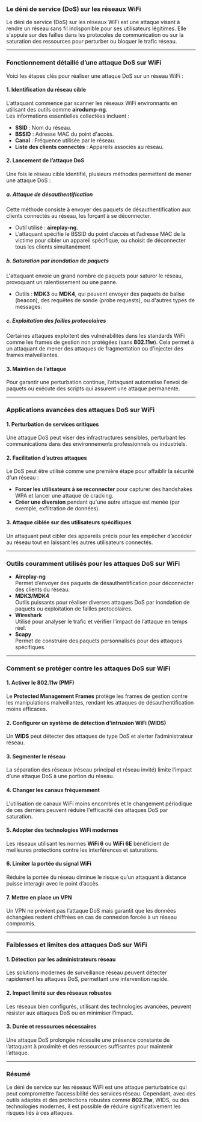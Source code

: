 ### Le déni de service (DoS) sur les réseaux WiFi

Le déni de service (DoS) sur les réseaux WiFi est une attaque visant à rendre un réseau sans fil indisponible pour ses utilisateurs légitimes. Elle s'appuie sur des failles dans les protocoles de communication ou sur la saturation des ressources pour perturber ou bloquer le trafic réseau.

---

### Fonctionnement détaillé d’une attaque DoS sur WiFi

Voici les étapes clés pour réaliser une attaque DoS sur un réseau WiFi :

#### 1. **Identification du réseau cible**  
L’attaquant commence par scanner les réseaux WiFi environnants en utilisant des outils comme **airodump-ng**.  
Les informations essentielles collectées incluent :  
- **SSID** : Nom du réseau.  
- **BSSID** : Adresse MAC du point d'accès.  
- **Canal** : Fréquence utilisée par le réseau.  
- **Liste des clients connectés** : Appareils associés au réseau.

#### 2. **Lancement de l’attaque DoS**  
Une fois le réseau cible identifié, plusieurs méthodes permettent de mener une attaque DoS :

##### a. **Attaque de désauthentification**  
Cette méthode consiste à envoyer des paquets de désauthentification aux clients connectés au réseau, les forçant à se déconnecter.  
- Outil utilisé : **aireplay-ng**.  
- L’attaquant spécifie le BSSID du point d’accès et l’adresse MAC de la victime pour cibler un appareil spécifique, ou choisit de déconnecter tous les clients simultanément.

##### b. **Saturation par inondation de paquets**  
L'attaquant envoie un grand nombre de paquets pour saturer le réseau, provoquant un ralentissement ou une panne.  
- Outils : **MDK3** ou **MDK4**, qui peuvent envoyer des paquets de balise (beacon), des requêtes de sonde (probe requests), ou d'autres types de messages.

##### c. **Exploitation des failles protocolaires**  
Certaines attaques exploitent des vulnérabilités dans les standards WiFi comme les frames de gestion non protégées (sans **802.11w**). Cela permet à un attaquant de mener des attaques de fragmentation ou d'injecter des frames malveillantes.

#### 3. **Maintien de l’attaque**  
Pour garantir une perturbation continue, l’attaquant automatise l'envoi de paquets ou exécute des scripts qui assurent une attaque permanente.

---

### Applications avancées des attaques DoS sur WiFi  

#### 1. **Perturbation de services critiques**  
Une attaque DoS peut viser des infrastructures sensibles, perturbant les communications dans des environnements professionnels ou industriels.  

#### 2. **Facilitation d’autres attaques**  
Le DoS peut être utilisé comme une première étape pour affaiblir la sécurité d'un réseau :  
- **Forcer les utilisateurs à se reconnecter** pour capturer des handshakes WPA et lancer une attaque de cracking.  
- **Créer une diversion** pendant qu'une autre attaque est menée (par exemple, exfiltration de données).

#### 3. **Attaque ciblée sur des utilisateurs spécifiques**  
Un attaquant peut cibler des appareils précis pour les empêcher d’accéder au réseau tout en laissant les autres utilisateurs connectés.

---

### Outils couramment utilisés pour les attaques DoS sur WiFi  

- **Aireplay-ng**  
  Permet d’envoyer des paquets de désauthentification pour déconnecter des clients du réseau.  
- **MDK3/MDK4**  
  Outils puissants pour réaliser diverses attaques DoS par inondation de paquets ou exploitation de failles protocolaires.  
- **Wireshark**  
  Utilisé pour analyser le trafic et vérifier l'impact de l’attaque en temps réel.  
- **Scapy**  
  Permet de construire des paquets personnalisés pour des attaques spécifiques.

---

### Comment se protéger contre les attaques DoS sur WiFi  

#### 1. **Activer le 802.11w (PMF)**  
Le **Protected Management Frames** protège les frames de gestion contre les manipulations malveillantes, rendant les attaques de désauthentification moins efficaces.

#### 2. **Configurer un système de détection d'intrusion WiFi (WIDS)**  
Un **WIDS** peut détecter des attaques de type DoS et alerter l’administrateur réseau.

#### 3. **Segmenter le réseau**  
La séparation des réseaux (réseau principal et réseau invité) limite l’impact d’une attaque DoS à une portion du réseau.

#### 4. **Changer les canaux fréquemment**  
L'utilisation de canaux WiFi moins encombrés et le changement périodique de ces derniers peuvent réduire l'efficacité des attaques DoS par saturation.

#### 5. **Adopter des technologies WiFi modernes**  
Les réseaux utilisant les normes **WiFi 6** ou **WiFi 6E** bénéficient de meilleures protections contre les interférences et saturations.

#### 6. **Limiter la portée du signal WiFi**  
Réduire la portée du réseau diminue le risque qu’un attaquant à distance puisse interagir avec le point d’accès.

#### 7. **Mettre en place un VPN**  
Un VPN ne prévient pas l’attaque DoS mais garantit que les données échangées restent chiffrées en cas de connexion forcée à un réseau compromis.

---

### Faiblesses et limites des attaques DoS sur WiFi  

#### 1. **Détection par les administrateurs réseau**  
Les solutions modernes de surveillance réseau peuvent détecter rapidement les attaques DoS, permettant une intervention rapide.

#### 2. **Impact limité sur des réseaux robustes**  
Les réseaux bien configurés, utilisant des technologies avancées, peuvent résister aux attaques DoS ou en minimiser l’impact.

#### 3. **Durée et ressources nécessaires**  
Une attaque DoS prolongée nécessite une présence constante de l’attaquant à proximité et des ressources suffisantes pour maintenir l’attaque.

---

### Résumé  
Le déni de service sur les réseaux WiFi est une attaque perturbatrice qui peut compromettre l’accessibilité des services réseau. Cependant, avec des outils adaptés et des protections robustes comme **802.11w**, WIDS, ou des technologies modernes, il est possible de réduire significativement les risques liés à ces attaques.
